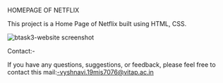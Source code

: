 HOMEPAGE OF NETFLIX



This project is a Home Page of Netflix built using HTML, CSS.

![btask3-website screenshot](https://github.com/JayaSaiVyshnaviKalepalli/BHARAT_SEPTEMBER/assets/127282939/14c26615-b246-4bde-86dd-bf6bcf84eebe)


Contact:-

If you have any questions, suggestions, or feedback, please feel free to contact this mail:-vyshnavi.19mis7076@vitap.ac.in
